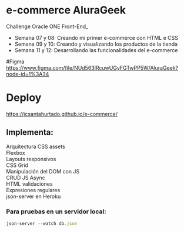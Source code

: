 # e-commerce AluraGeek
Challenge Oracle ONE Front-End_  

- Semana 07 y 08: Creando mi primer e-commerce con HTML e CSS
- Semana 09 y 10: Creando y visualizando los productos de la tienda
- Semana 11 y 12: Desarrollando las funcionalidades del e-commerce

#Figma
https://www.figma.com/file/NUd563IRcuwUGyFGTwPP5W/AluraGeek?node-id=1%3A34 

# Deploy
https://jcsantahurtado.github.io/e-commerce/


## Implementa:  
Arquitectura CSS assets  
Flexbox  
Layouts responsivos  
CSS Grid  
Manipulación del DOM con JS  
CRUD JS Async  
HTML validaciones  
Expresiones regulares  
json-server en Heroku  


### Para pruebas en un servidor local:
```js
json-server --watch db.json
```  
